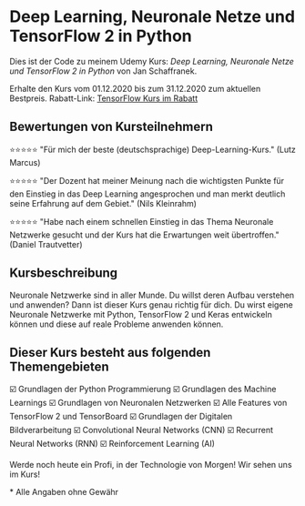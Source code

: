 # Deep Learning, Neuronale Netze und TensorFlow 2 in Python

Dies ist der Code zu meinem Udemy Kurs:
*Deep Learning, Neuronale Netze und TensorFlow 2 in Python* von Jan Schaffranek.

Erhalte den Kurs vom 01.12.2020 bis zum 31.12.2020 zum aktuellen Bestpreis.
Rabatt-Link: [TensorFlow Kurs im Rabatt](https://www.udemy.com/course/deep-learning-grundlagen-neuronale-netzwerke-mit-tensorflow/?couponCode=FRANNECK_JAN_2021)

## Bewertungen von Kursteilnehmern

⭐⭐⭐⭐⭐ "Für mich der beste (deutschsprachige) Deep-Learning-Kurs." (Lutz Marcus)

⭐⭐⭐⭐⭐ "Der Dozent hat meiner Meinung nach die wichtigsten Punkte für den Einstieg in das Deep Learning angesprochen und man merkt deutlich seine Erfahrung auf dem Gebiet." (Nils Kleinrahm)

⭐⭐⭐⭐⭐ "Habe nach einem schnellen Einstieg in das Thema Neuronale Netzwerke gesucht und der Kurs hat die Erwartungen weit übertroffen." (Daniel Trautvetter)

## Kursbeschreibung

Neuronale Netzwerke sind in aller Munde.
Du willst deren Aufbau verstehen und anwenden?
Dann ist dieser Kurs genau richtig für dich.
Du wirst eigene Neuronale Netzwerke mit Python, TensorFlow 2 und Keras entwickeln können und diese auf reale Probleme anwenden können.

## Dieser Kurs besteht aus folgenden Themengebieten

☑️ Grundlagen der Python Programmierung
☑️ Grundlagen des Machine Learnings
☑️ Grundlagen von Neuronalen Netzwerken
☑️ Alle Features von TensorFlow 2 und TensorBoard
☑️ Grundlagen der Digitalen Bildverarbeitung
☑️ Convolutional Neural Networks (CNN)
☑️ Recurrent Neural Networks (RNN)
☑️ Reinforcement Learning (AI)

Werde noch heute ein Profi, in der Technologie von Morgen!
Wir sehen uns im Kurs!


\* Alle Angaben ohne Gewähr

